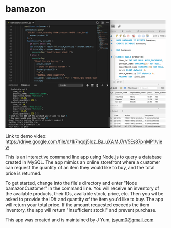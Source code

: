 # bamazon
![Liri Demo](/bamazondemo.png?raw=true "liridemo")

Link to demo video:
https://drive.google.com/file/d/1k7nqdj5Iqz_Ba_uXAMJ7rV5Es87pnMP1/view

This is an interactive command line app using Node.js to query a database created in MySQL.
The app mimics an online storefront where a customer can request the quantity of an item they would like to buy, and the total price is returned.

To get started, change into the file's directory and enter "Node bamazonCustomer" in the command line.
You will receive an inventory of the available products, their IDs, available stock, price, etc.
Then you wil be asked to provide the ID# and quantity of the item you'd like to buy.
The app will return your total price. 
If the amount requested exceeds the item inventory, the app will return "Insufficient stock!" and prevent purchase.


This app was created and is maintained by J Yum, jsyum0@gmail.com
